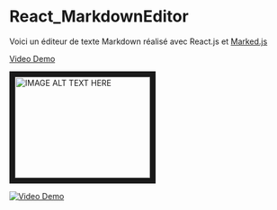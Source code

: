 # React_MarkdownEditor

Voici un éditeur de texte Markdown réalisé avec React.js et [Marked.js](https://www.npmjs.com/package/marked)  

[Video Demo](https://www.youtube.com/watch?v=T6YhGRxQwlg)

<a href="http://www.youtube.com/watch?feature=player_embedded&v=T6YhGRxQwlg
" target="_blank"><img src="http://img.youtube.com/vi/T6YhGRxQwlg/0.jpg" 
alt="IMAGE ALT TEXT HERE" width="240" height="180" border="10" /></a>

[![Video Demo](http://img.youtube.com/vi/T6YhGRxQwlg/0.jpg)]("http://www.youtube.com/watch?v=YT6YhGRxQwlg")

